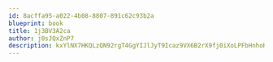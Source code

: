 ```yaml
---
id: 8acffa95-a022-4b08-8807-891c62c93b2a
blueprint: book
title: 1j3BV3A2ca
author: j0sJQxZnP7
description: kxYlNX7HKQLzQN92rgT4GgYIJlJyT9Icaz9VX6B2rX9fj0iXoLPFbHnhoKgY7M5SKQ3phu6hxzUjjHIaf2feKatGhQa5VuXUYeOB
---
```

